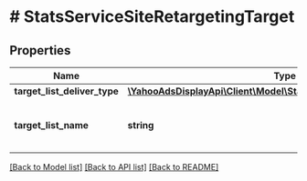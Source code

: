 # # StatsServiceSiteRetargetingTarget

## Properties

Name | Type | Description | Notes
------------ | ------------- | ------------- | -------------
**target_list_deliver_type** | [**\YahooAdsDisplayApi\Client\Model\StatsServiceTargetListDeliverType**](StatsServiceTargetListDeliverType.md) |  | [optional]
**target_list_name** | **string** | &lt;div lang&#x3D;\&quot;ja\&quot;&gt;ターゲットリスト名&lt;/div&gt; &lt;div lang&#x3D;\&quot;en\&quot;&gt;Target list name&lt;/div&gt; | [optional]

[[Back to Model list]](../../README.md#models) [[Back to API list]](../../README.md#endpoints) [[Back to README]](../../README.md)
